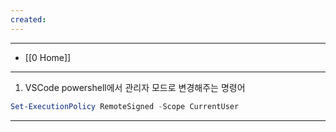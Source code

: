 ```yaml
---
created:
---
```

---
- [[0 Home]]
---

1. VSCode powershell에서 관리자 모드로 변경해주는 명령어
```powershell
Set-ExecutionPolicy RemoteSigned -Scope CurrentUser
```




---